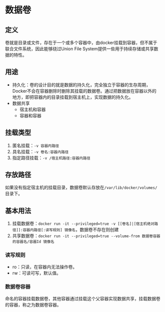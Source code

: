 # 数据卷

## 定义
卷就是目录或文件，存在于一个或多个容器中，由docker挂载到容器，但不属于联合文件系统，因此能够绕过Union File System提供一些用于持续存储或共享数据的特性。

## 用途
* 持久化：卷的设计目的就是数据的持久化，完全独立于容器的生存周期，Docker不会在容器删除时删除其挂载的数据卷。通过把数据放在容器以外的地方，即把容器内的目录挂载到宿主机上，实现数据的持久化。
* 数据共享
  * 宿主机和容器
  * 容器和容器

## 挂载类型
1. 匿名挂载：`-v 容器内路径` 
2. 具名挂载：`-v 卷名:容器内路径` 
3. 指定路径挂载：`-v /宿主机路径:容器内路径`

## 存放路径
如果没有指定宿主机的挂载目录，数据卷默认存放在`/var/lib/docker/volumes/`目录下。

## 基本用法
1. 挂载数据卷：`docker run -it --privileged=true -v [[卷名]|[宿主机绝对路径]]:容器内路径[:读写规则] 镜像名`，数据卷不存在则创建
2. 共享数据卷：`docker run -it --privileged=true --volume-from 数据卷容器的容器名/容器Id 镜像名`

### 读写规则
* ro：只读，在容器内无法操作卷。
* rw：可读可写，默认值。

### 数据卷容器
命名的容器挂载数据卷，其他容器通过挂载这个父容器实现数据共享，挂载数据卷的容器，称之为数据卷容器。
